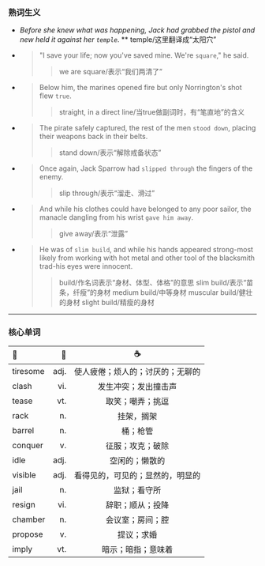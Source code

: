 ### 熟词生义
* *Before she knew what was happening, Jack had grabbed the pistol and new held it against her `temple`*.
   ** temple/这里翻译成“太阳穴”
* >"I save your life; now you've saved mine. We're `square`," he said.
   >> we are square/表示“我们两清了”
* >Below him, the marines opened fire but only Norrington's shot flew `true`.
   >> straight, in a direct line/当true做副词时，有“笔直地”的含义
* >The pirate safely captured, the rest of the men `stood down`, placing their weapons back in their belts.
   >> stand down/表示“解除戒备状态”
* >Once again, Jack Sparrow had `slipped through` the fingers of the enemy.
   >> slip through/表示“溜走、滑过”
* >And while his clothes could have belonged to any poor sailor, the manacle dangling from his wrist `gave him away`.
   >> give away/表示“泄露”
* >He was of `slim build`, and while his hands appeared strong-most likely from working with hot metal and other tool of the blacksmith
trad-his eyes were innocent.
   >> build/作名词表示“身材、体型、体格”的意思
   >> slim build/表示“苗条，纤瘦”的身材
   >> medium build/中等身材
   >> muscular build/健壮的身材
   >> slight build/精瘦的身材
---
### 核心单词
|:baby_bottle:|:beer:|:coffee:|
|:-----|-----:|:-----:|
|tiresome|adj.|使人疲倦；烦人的；讨厌的；无聊的|
|clash|vi.|发生冲突；发出撞击声|
|tease|vt.|取笑；嘲弄；挑逗|
|rack|n.|挂架，搁架|
|barrel|n.|桶；枪管|
|conquer|v.|征服；攻克；破除|
|idle|adj.|空闲的；懒散的|
|visible|adj.|看得见的，可见的；显然的，明显的|
|jail|n.|监狱；看守所|
|resign|vi.|辞职；顺从；投降|
|chamber|n.|会议室；房间；腔|
|propose|v.|提议；求婚|
|imply|vt.|暗示；暗指；意味着|

